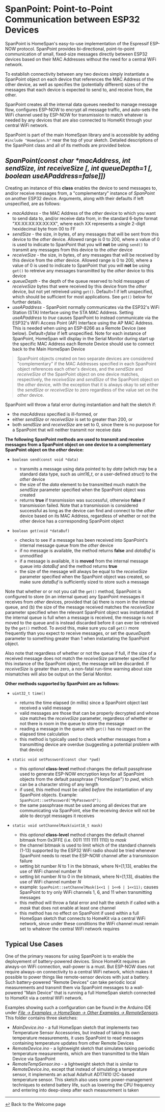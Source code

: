# SpanPoint: Point-to-Point Communication between ESP32 Devices

SpanPoint is HomeSpan's easy-to-use implementation of the Espressif ESP-NOW protocol.  SpanPoint provides bi-directional, point-to-point communication of small, fixed-size messages directly between ESP32 devices based on their MAC Addresses without the need for a central WiFi network.

To establish connectivity between any two devices simply instantiate a SpanPoint object on each device that references the MAC Address of the other device, as well as specifies the (potentially different) sizes of the messages that each device is expected to send to, and receive from, the other.

SpanPoint creates all the internal data queues needed to manage message flow, configures ESP-NOW to encrypt all message traffic, and auto-sets the WiFi channel used by ESP-NOW for transmission to match whatever is needed by any devices that are also connected to HomeKit through your central WiFi network.

SpanPoint is part of the main HomeSpan library and is accessible by adding `#include "HomeSpan.h"` near the top of your sketch.  Detailed descriptions of the SpanPoint class and all of its methods are provided below.

## *SpanPoint(const char \*macAddress, int sendSize, int receiveSize [, int queueDepth=1 [, boolean useAPaddress=false]])*

Creating an instance of this **class** enables the device to send messages to, and/or receive messages from, a "complementary" instance of *SpanPoint* on another ESP32 device.  Arguments, along with their defaults if left unspecified, are as follows:

  * *macAddress* - the MAC Address of the *other* device to which you want to send data to, and/or receive data from, in the standard 6-byte format "XX:XX:XX:XX:XX:XX", where each XX represents a single 2-digit hexidecimal byte from 00 to FF
  * *sendSize* - the size, in bytes, of any messages that will be sent from this device to the *other* device. Allowed range is 0 to 200, where a value of 0 is used to indicate to SpanPoint that you will **not** be using `send()` to transmit any messages from this device to the *other* device
  * *receiveSize* - the size, in bytes, of any messages that will be received by this device from the *other* device.  Allowed range is 0 to 200, where a value of 0 is used to indicate to SpanPoint that you will **not** be using `get()` to retreive any messages transmitted by the *other* device to this device
  * *queueDepth* - the depth of the queue reserved to hold messages of *receiveSize* bytes that were received by this device from the *other* device, but not yet retreived using `get()`. Default=1 if left unspecified, which should be sufficient for most applications.  See `get()` below for further details.
  * *useAPaddress* - SpanPoint normally communicates via the ESP32's WiFi Station (STA) Interface using the STA MAC Address.  Setting *useAPaddress* to *true* causes SpanPoint to instead communicate via the ESP32's WiFi Access Point (AP) Interface using the AP MAC Address.  This is needed when using an ESP-8266 as a Remote Device (see below).  Default=*false* if left unspecified.  Note for each instance of SpanPoint, HomeSpan will display in the Serial Monitor during start up the specific MAC Address each Remote Device should use to connect back to the Main HomeSpan Device 

> SpanPoint objects created on two separate devices are considered "complementary" if the MAC Addresses specified in each SpanPoint object references each other's devices, and the *sendSize* and *receiveSize* of the SpanPoint object on one device matches, respectively, the *receiveSize* and *sendSize* of the SpanPoint object on the *other* device, with the exception that it is always okay to set either the *sendSize* or *receiveSize* to zero regardless of the value set on the *other* device.

SpanPoint will throw a fatal error during instantiation and halt the sketch if:
  * the *macAddress* specified is ill-formed, or
  * either *sendSize* or *receiveSize* is set to greater than 200, or
  * both *sendSize* and *receiveSize* are set to 0, since there is no purpose for a SpanPoint that will neither transmit nor receive data
   
**The following SpanPoint methods are used to transmit and receive messages from a SpanPoint object on one device to a complementary SpanPoint object on the *other* device:**

* `boolean send(const void *data)`

  * transmits a message using data pointed to by *data* (which may be a standard data type, such as *uint16_t*, or a user-defined *struct*) to the *other* device
  * the size of the *data* element to be transmitted much match the *sendSize* parameter specified when the SpanPoint object was created
  * returns **true** if transmission was successful, otherwise **false** if transmission failed.  Note that a transmission is considered successful as long as the device can find and connect to the *other* device based on its MAC Address, regardless of whether or not the other device has a corresponding SpanPoint object
  
* `boolean get(void *dataBuf)`

  * checks to see if a message has been received into SpanPoint's internal message queue from the *other* device
  * if no message is available, the method returns **false** and *dataBuf* is unmodified
  * if a message is available, it is **moved** from the internal message queue into *dataBuf* and the method returns **true**
  * the size of the message will always be equal to the *receiveSize* parameter specified when the SpanPoint object was created, so make sure *dataBuf* is sufficiently sized to store such a message

Note that whether or or not you call the `get()` method, SpanPoint is configured to store (in an internal queue) any SpanPoint messages it receives from *other* devices, provided that (a) there is room in the internal queue, and (b) the size of the message received matches the *receiveSize* parameter specified when the relevant SpanPoint object was instantiated.  If the internal queue is full when a message is received, the message is *not* moved to the queue and is instead discarded before it can ever be retreived by the `get()` method.  To avoid this, make sure you call `get()` more frequently than you expect to receive messages, or set the *queueDepth* parameter to something greater than 1 when instantating the SpanPoint object.

Also note that regardless of whether or not the queue if full, if the size of a received message does not match the *receiveSize* parameter specified for this instance of the SpanPoint object, the message will be discarded.  If *receiveSize* is greater than zero, a non-fatal run-time warning about size mismatches will also be output on the Serial Monitor.

**Other methods supported by SpanPoint are as follows:**

* `uint32_t time()`

  * returns the time elapsed (in millis) since a SpanPoint object last received a valid message
  * valid messages are those that can be properly decrypted and whose size matches the *receiveSize* parameter, regardless of whether or not there is room in the queue to store the message
  * reading a message in the queue with `get()` has no impact on the elapsed time calculation
  * this method is typically used to check whether messages from a transmitting device are overdue (suggesting a potential problem with that device)

* `static void setPassword(const char *pwd)`

  * this *optional* **class-level** method changes the default passphrase used to generate ESP-NOW encryption keys for all SpanPoint objects from the default passphrase ("HomeSpan") to *pwd*, which can be a character string of any length
  * if used, this method must be called *before* the instantiation of any SpanPoint objects.  Example: `SpanPoint::setPassword("MyPassword");`
  * the same passphrase must be used among all devices that are communicating via SpanPoint, else the receiving device will not be able to decrypt messages it receives

* `static void setChannelMask(uint16_t mask)`

  * this *optional* **class-level** method changes the default channel bitmask from 0x3FFE (i.e. 0011 1111 1111 1110) to *mask*
  * the channel bitmask is used to limit which of the standard channels (1-13) supported by the ESP32 WiFi radio should be tried whenever SpanPoint needs to reset the ESP-NOW channel after a transmission failure
  * setting bit number *N* to 1 in the bitmask, where N=[1,13], enables the use of WiFi channel number *N*
  * setting bit number *N* to 0 in the bitmask, where N=[1,13], disables the use of WiFi channel number *N*
  * example: `SpanPoint::setChannelMask(1<<1 | 1<<6 | 1<<11);` causes SpanPoint to try only WiFi channels 1, 6, and 11 when transmitting messages
  * this method will throw a fatal error and halt the sketch if called with a *mask* that does not enable at least one channel
  * this method has no effect on SpanPoint if used within a full HomeSpan sketch that connects to HomeKit via a central WiFi network, since under these conditions the WiFi channel must remain set to whatever the central WiFi network requires

## Typical Use Cases

One of the primary reasons for using SpanPoint is to enable the deployement of battery-powered devices.  Since HomeKit requires an always-on WiFi connection, wall-power is a must.  But ESP-NOW does not require always-on connectivity to a central WiFi network, which makes it possible to power things like remote-sensor devices with just a battery.  Such battery-powered "Remote Devices" can take periodic local measurements and transmit them via SpanPoint messages to a wall-powered "Main Device" that is running a full HomeSpan sketch connected to HomeKit via a central WiFi network.

Examples showing such a configuration can be found in the Arduino IDE under [*File → Examples → HomeSpan → Other Examples → RemoteSensors*](../Other%20Examples/RemoteSensors).  This folder contains three sketches:

* *MainDevice.ino* - a full HomeSpan sketch that implements two Temperature Sensor Accessories, but instead of taking its own temperature measurements, it uses SpanPoint to read messages containing temperature updates from other Remote Devices
* *RemoteDevice.ino* - a lightweight sketch that simulates taking periodic temperature measurements, which are then transmitted to the Main Device via SpanPoint
* *RemoteTempSensor.ino* - a lightweight sketch that is similar to *RemoteDevice.ino*, except that instead of simulating a temperature sensor, it implements an actual Adafruit ADT7410 I2C-based temperature sensor.  This sketch also uses some power-management techniques to extend battery life, such as lowering the CPU frequency and entering into deep-sleep after each measurement is taken

---

[↩️](README.md) Back to the Welcome page
